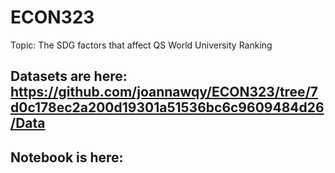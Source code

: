 # ECON323

Topic: The SDG factors that affect QS World University Ranking

## Datasets are here: https://github.com/joannawqy/ECON323/tree/7d0c178ec2a200d19301a51536bc6c9609484d26/Data 

## Notebook is here:
